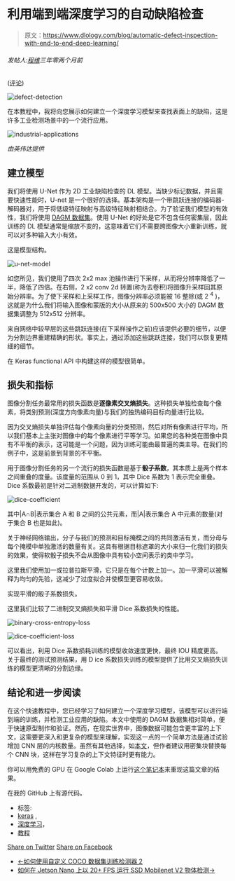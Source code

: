 # 利用端到端深度学习的自动缺陷检查

> 原文：<https://www.dlology.com/blog/automatic-defect-inspection-with-end-to-end-deep-learning/>

###### 发帖人:[程维](/blog/author/Chengwei/)三年零两个月前

([评论](/blog/automatic-defect-inspection-with-end-to-end-deep-learning/#disqus_thread))

![defect-detection](img/c7d093968b6a1e5940e7eacb57bc457a.png)

在本教程中，我将向您展示如何建立一个深度学习模型来查找表面上的缺陷，这是许多工业检测场景中的一个流行应用。

![industrial-applications](img/8dd080645ecc5187f3ca03c1bf3b439b.png)

*由英伟达提供*

## 建立模型

我们将使用 U-Net 作为 2D 工业缺陷检查的 DL 模型。当缺少标记数据，并且需要快速性能时，U-net 是一个很好的选择。基本架构是一个带跳跃连接的编码器-解码器对，用于将低级特征映射与高级特征映射相结合。为了验证我们模型的有效性，我们将使用 [DAGM 数据集](https://resources.mpi-inf.mpg.de/conference/dagm/2007/prizes.html)。使用 U-Net 的好处是它不包含任何密集层，因此训练的 DL 模型通常是缩放不变的，这意味着它们不需要跨图像大小重新训练，就可以对多种输入大小有效。

这是模型结构。

![u-net-model](img/e3f520f4bdedae20c7ef3b7ed8baa1b7.png)

如您所见，我们使用了四次 2x2 max 池操作进行下采样，从而将分辨率降低了一半，降低了四倍。在右侧，2 x2 conv 2d 转置(称为去卷积)将图像升采样回其原始分辨率。为了使下采样和上采样工作，图像分辨率必须能被 16 整除(或 2 <sup>4</sup> )，这就是为什么我们将输入图像和蒙版的大小从原来的 500x500 大小的 DAGM 数据集调整为 512x512 分辨率。

来自网络中较早层的这些跳跃连接(在下采样操作之前)应该提供必要的细节，以便为分割边界重建精确的形状。事实上，通过添加这些跳跃连接，我们可以恢复更精细的细节。

在 Keras functional API 中构建这样的模型很简单。

## 损失和指标

图像分割任务最常用的损失函数是**逐像素交叉熵损失**。这种损失单独检查每个像素，将类别预测(深度方向像素向量)与我们的独热编码目标向量进行比较。

因为交叉熵损失单独评估每个像素向量的分类预测，然后对所有像素进行平均，所以我们基本上主张对图像中的每个像素进行平等学习。如果您的各种类在图像中具有不平衡的表示，这可能是一个问题，因为训练可能由最普遍的类主导。在我们的例子中，这是前景到背景的不平衡。

用于图像分割任务的另一个流行的损失函数是基于**骰子系数**，其本质上是两个样本之间重叠的度量。该度量的范围从 0 到 1，其中 Dice 系数为 1 表示完全重叠。Dice 系数最初是针对二进制数据开发的，可以计算如下:

![dice-coefficient](img/1b56fd8ba86a8a1587e8dd12ba2a73fc.png)

其中|A∩B|表示集合 A 和 B 之间的公共元素，而|A|表示集合 A 中元素的数量(对于集合 B 也是如此)。

关于神经网络输出，分子与我们的预测和目标掩模之间的共同激活有关，而分母与每个掩模中单独激活的数量有关。这具有根据目标遮罩的大小来归一化我们的损失的效果，使得软骰子损失不会从图像中具有较小空间表示的类中学习。

这里我们使用加一或拉普拉斯平滑，它只是在每个计数上加一。加一平滑可以被解释为均匀的先验，这减少了过度拟合并使模型更容易收敛。

实现平滑的骰子系数损失。

这里我们比较了二进制交叉熵损失和平滑 Dice 系数损失的性能。

![binary-cross-entropy-loss](img/2c99c1c001f02504cb1d00a5f14eed75.png)

![dice-coefficient-loss](img/b76c098df02cfa5aa09aff082e566191.png)

可以看出，利用 Dice 系数损耗训练的模型收敛速度更快，最终 IOU 精度更高。关于最终的测试预测结果，用 D ice 系数损失训练的模型提供了比用交叉熵损失训练的模型更清晰的分割边缘。

## 结论和进一步阅读

在这个快速教程中，您已经学习了如何建立一个深度学习模型，该模型可以进行端到端的训练，并检测工业应用的缺陷。本文中使用的 DAGM 数据集相对简单，便于快速原型制作和验证。然而，在现实世界中，图像数据可能包含更丰富的上下文，这需要更深入和更复杂的模型来理解，实现这一点的一个简单方法是通过试验增加 CNN 层的内核数量。虽然有其他选择，如[本文](https://arxiv.org/abs/1611.09326)，但作者建议用密集块替换每个 CNN 块，这样在学习复杂的上下文特征时更有能力。

你可以用免费的 GPU 在 Google Colab 上运行[这个笔记本](https://colab.research.google.com/github/Tony607/Industrial-Defect-Inspection-segmentation/blob/master/Industrial_Defect_Inspection_with_image_segmentation.ipynb)来重现这篇文章的结果。

在我的 GitHub 上有源代码。

*   标签:
*   [keras](/blog/tag/keras/) ,
*   [深度学习](/blog/tag/deep-learning/)，
*   [教程](/blog/tag/tutorial/)

[Share on Twitter](https://twitter.com/intent/tweet?url=https%3A//www.dlology.com/blog/automatic-defect-inspection-with-end-to-end-deep-learning/&text=Automatic%20Defect%20Inspection%20with%20End-to-End%20Deep%20Learning) [Share on Facebook](https://www.facebook.com/sharer/sharer.php?u=https://www.dlology.com/blog/automatic-defect-inspection-with-end-to-end-deep-learning/)

*   [←如何使用自定义 COCO 数据集训练检测器 2](/blog/how-to-train-detectron2-with-custom-coco-datasets/)
*   [如何在 Jetson Nano 上以 20+ FPS 运行 SSD Mobilenet V2 物体检测→](/blog/how-to-run-ssd-mobilenet-v2-object-detection-on-jetson-nano-at-20-fps/)